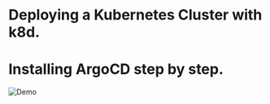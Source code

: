 # Deploying a Kubernetes Cluster with k8d.
# Installing ArgoCD step by step.

![Demo](/media/poc-demo.gif)
